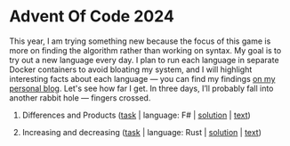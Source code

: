 # Advent Of Code 2024 

This year, I am trying something new because the focus of this game is more on finding the algorithm rather than working on syntax. My goal is to try out a new language every day. I plan to run each language in separate Docker containers to avoid bloating my system, and I will highlight interesting facts about each language — you can find my findings [on my personal blog](https://nickyreinert.de/categories/aoc2024). Let's see how far I get. In three days, I’ll probably fall into another rabbit hole — fingers crossed.

1. Differences and Products ([task](https://adventofcode.com/2024/day/1) | language: F# | [solution](https://github.com/nickyreinert/aoc2024/tree/main/solutions/day1%20-%20f%23) | [text](http://nickyreinert.de/blog/2024/12/01/advent-of-code-day-1-differences-and-products/))

2. Increasing and decreasing ([task](https://adventofcode.com/2024/day/2) | language: Rust | [solution](https://github.com/nickyreinert/aoc2024/tree/main/solutions/day2%20-%20rust) | [text](https://nickyreinert.de/blog/2024/12/02/advent-of-code-day-2-increasing-and-decreasing-rust/))
